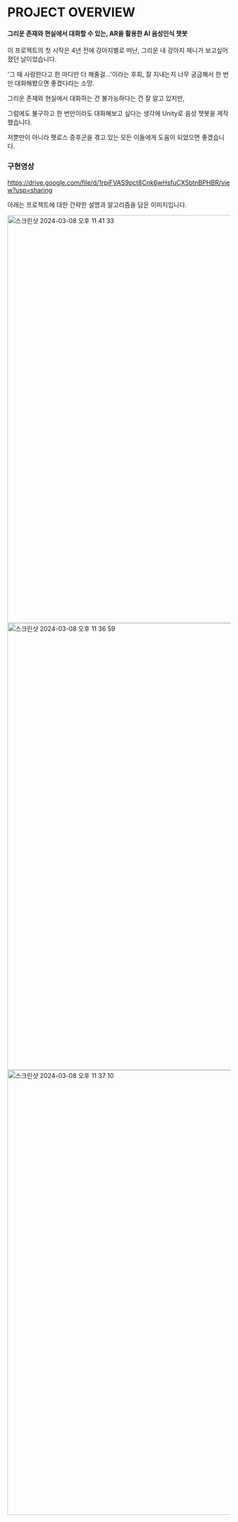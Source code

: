 
# PROJECT OVERVIEW
#### 그리운 존재와 현실에서 대화할 수 있는, AR을 활용한 AI 음성인식 챗봇

이 프로젝트의 첫 시작은 4년 전에 강아지별로 떠난, 그리운 내 강아지 제니가 보고싶어졌던 날이었습니다.

'그 때 사랑한다고 한 마디만 더 해줄걸...'이라는 후회, 잘 지내는지 너무 궁금해서 한 번만 대화해봤으면 좋겠다라는 소망.

그리운 존재와 현실에서 대화하는 건 불가능하다는 건 잘 알고 있지만, 

그럼에도 불구하고 한 번만이라도 대화해보고 싶다는 생각에 Unity로 음성 챗봇을 제작했습니다.

저뿐만이 아니라 펫로스 증후군을 겪고 있는 모든 이들에게 도움이 되었으면 좋겠습니다.

### 구현영상
https://drive.google.com/file/d/1rpiFVAS9pct8Cnk6wHsfuCX5btnBPHBR/view?usp=sharing


아래는 프로젝트에 대한 간략한 설명과 알고리즘을 담은 이미지입니다.


<img width="919" alt="스크린샷 2024-03-08 오후 11 41 33" src="https://github.com/chlqhgus/Creative-Algoritms/assets/162609030/c36e25da-e297-4228-9704-4f90a2ff429b">
<img width="1007" alt="스크린샷 2024-03-08 오후 11 36 59" src="https://github.com/chlqhgus/Creative-Algoritms/assets/162609030/c63e048c-0cc5-40a2-aab9-a70ea18f5a7b">
<img width="1002" alt="스크린샷 2024-03-08 오후 11 37 10" src="https://github.com/chlqhgus/Creative-Algoritms/assets/162609030/0fa7502b-deb4-478f-b7fa-f1ea4a61d1ea">

